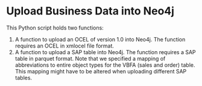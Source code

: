 # Upload Business Data into Neo4j

This Python script holds two functions:

1. A function to upload an OCEL of version 1.0 into Neo4j. The function requires an OCEL in xmlocel file format.
2. A function to upload a SAP table into Neo4j. The function requires a SAP table in parquet format. Note that we specified a mapping of abbreviations to entire object types for the VBFA (sales and order) table. This mapping might have to be altered when uploading different SAP tables.
